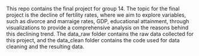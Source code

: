 This repo contains the final project for group 14. The topic for the final project is the decline of fertility rates, where we aim to explore variables, such as divorce and marraige rates, GDP, educational attainment, through visualizations to provide a comprehensive analysis on the reasons behind this declining trend. The data_raw folder contains the raw data collected for this project, and the data_clean folder contains the code used for data cleaning and the resulting data. 
